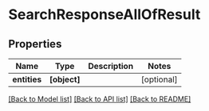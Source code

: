 # SearchResponseAllOfResult


## Properties
Name | Type | Description | Notes
------------ | ------------- | ------------- | -------------
**entities** | **[object]** |  | [optional] 

[[Back to Model list]](../README.md#documentation-for-models) [[Back to API list]](../README.md#documentation-for-api-endpoints) [[Back to README]](../README.md)


